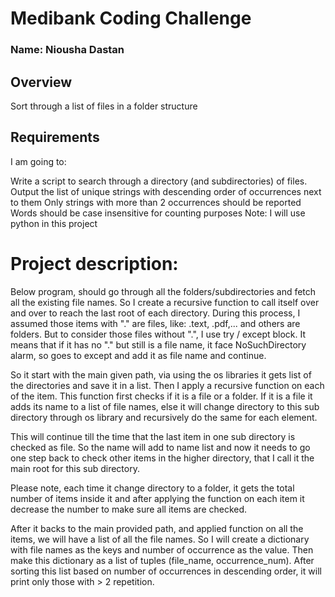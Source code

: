 
# Medibank Coding Challenge
### Name: Niousha Dastan
## Overview

Sort through a list of files in a folder structure

## Requirements
I am going to:

Write a script to search through a directory (and subdirectories) of files.
Output the list of unique strings with descending order of occurrences next to them
Only strings with more than 2 occurrences should be reported
Words should be case insensitive for counting purposes
Note: I will use python in this project

# Project description:
Below program, should go through all the folders/subdirectories and fetch all the existing file names. So I create a recursive function to call itself over and over to reach the last root of each directory. During this process, I assumed those items with "." are files, like: .text, .pdf,... and others are folders. But to consider those files without ".", I use try / except block. It means that if it has no "." but still is a file name, it face NoSuchDirectory alarm, so goes to except and add it as file name and continue.

So it start with the main given path, via using the os libraries it gets list of the directories and save it in a list. Then I apply a recursive function on each of the item. This function first checks if it is a file or a folder. If it is a file it adds its name to a list of file names, else it will change directory to this sub directory through os library and recursively do the same for each element.

This will continue till the time that the last item in one sub directory is checked as file. So the name will add to name list and now it needs to go one step back to check other items in the higher directory, that I call it the main root for this sub directory.

Please note, each time it change directory to a folder, it gets the total number of items inside it and after applying the function on each item it decrease the number to make sure all items are checked.

After it backs to the main provided path, and applied function on all the items, we will have a list of all the file names. So I will create a dictionary with file names as the keys and number of occurrence as the value. Then make this dictionary as a list of tuples (file_name, occurrence_num). After sorting this list based on number of occurrences in descending order, it will print only those with > 2 repetition.
